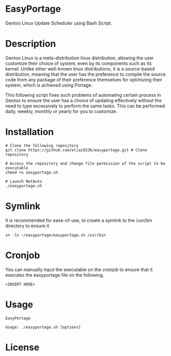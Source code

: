 # EasyPortage
Gentoo Linux Update Scheduler using Bash Script.

# Description
Gentoo Linux is a meta-distribution linux distribution, allowing the user customize their choice of  system, even by its components such as its kernel. Unlike other well-known linux distributions, it is a source-based distribution, meaning that the user has the preference to compile the source code from any package of their preference themselves for optimizing their system, which is achieved using Portage. 

This following script fixes such problems of automating certain process in Gentoo to ensure the user has a choice of updating effectively without the need to type excessively to perform the same tasks.
This can be performed daily, weekly, monthly or yearly for you to customize.

# Installation
```
# Clone the following repository
git clone https://github.com/eliaz5536/easyportage.git # Clone repository

# Access the repository and change file permission of the script to be executable
chmod +x easyportage.sh 

# Launch NetAuto
./easyportage.sh
```

# Symlink
It is recommended for ease-of-use, to create a symlink to the /usr/bin directory to ensure it 
```
sn -ln ~/easyportage/easyportage.sh /usr/bin
```

# Cronjob
You can manually input the executable on the cronjob to ensure that it executes the easyportage file on the following.
```
<INSERT HERE>
```

# Usage
```
EasyPortage

Usage: ./easyportage.sh [options]
```

# License


